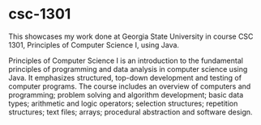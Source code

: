 # csc-1301
This showcases my work done at Georgia State University in course CSC 1301, Principles of Computer Science I, using Java.

Principles of Computer Science I is an introduction to the fundamental principles of programming and data analysis in computer science using Java. It emphasizes structured, top-down development and testing of computer programs.
The course includes an overview of computers and programming; problem solving and algorithm development; basic data types; arithmetic and logic operators; selection structures; repetition structures; text files; arrays; procedural abstraction and software design.
